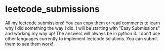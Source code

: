 # leetcode_submissions
All my leetcode submissions! You can copy them or read comments to learn why I did something the way I did.
I will be starting with "Easy Submissions" and working my way up!
The answers will always be in python 3. I don't use other languages currently to implement leetcode solutions.
You can submit them to see them work!
